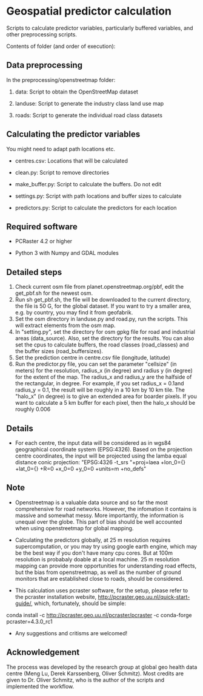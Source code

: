 # Geospatial predictor calculation


Scripts to calculate predictor variables, particularly buffered variables, and other preprocessing scripts. 


Contents of folder (and order of execution):

## Data preprocessing

In the preprocessing/openstreetmap folder:

  1. data: Script to obtain the OpenStreetMap dataset

  2. landuse: Script to generate the industry class land use map

  3. roads: Script to generate the individual road class datasets

## Calculating the predictor variables

You might need to adapt path locations etc.

  * centres.csv: Locations that will be calculated

  * clean.py: Script to remove directories

  * make_buffer.py: Script to calculate the buffers. Do not edit

  * settings.py: Script with path locations and buffer sizes to calculate

  * predictors.py: Script to calculate the predictors for each location


## Required software

  * PCRaster 4.2 or higher

  * Python 3 with Numpy and GDAL modules

## Detailed steps
  1. Check current osm file from planet.openstreetmap.org/pbf, edit the get_pbf.sh for the newest osm. 
  2. Run sh get_pbf.sh, the file will be downloaded to the current directory, the file is 50 G, for the global dataset. If you want to try a smaller area, e.g. by country, you may find it from geofabrik.
  3. Set the osm directory in landuse.py and road.py, run the scripts. This will extract elements from the osm map. 
  4. In "setting.py", set the directory for osm gpkg file for road and industrial areas (data_source). Also, set the directory for the results. You can also set the cpus to calculate buffers, the road classes (road_classes) and the buffer sizes (road_buffersizes). 
  5. Set the prediction centre in centre.csv file (longitude, latitude)
  6. Run the predictor.py file, you can set the parameter "cellsize" (in meters) for the resolution, radius_x (in degree) and radius y (in degree) for the extent of the map. The radius_x and radius_y are the halfside of the rectangular, in degree. For example, if you set radius_x = 0.1and radius_y = 0.1, the result will be roughly in a 10 km by 10 km tile. The "halo_x" (in degree) is to give an extended area for boarder pixels. If you want to calculate a 5 km buffer for each pixel, then the halo_x should be roughly 0.006


## Details
  * For each centre, the input data will be considered as in wgs84 geographical coordinate system (EPSG:4326). Based on the projection centre coordinates, the input will be projected using the lamba equal distance conic projection: "EPSG:4326 -t_srs "+proj=laea +lon_0={} +lat_0={} +R=0 +x_0=0 +y_0=0 +units=m +no_defs"
  


## Note
* Openstreetmap is a valuable data source and so far the most comprehensive for road networks. However, the infomation it contains is massive and somewhat messy. More importantly, the information is unequal over the globe. This part of bias should be well accounted when using openstreetmap for global mapping.

* Calculating the predictors globally, at 25 m resolution requires supercomputation, or you may try using google earth engine, which may be the best way if you don't have many cpu cores. But at 100m resolution is probabaly doable at a local machine. 25 m resolution mapping can provide more opportunities for understanding road effects, but the bias from openstreetmap, as well as the number of ground monitors that are established close to roads, should be considered.  

* This calculation uses pcraster software, for the setup, please refer to the pcraster installation website, http://pcraster.geo.uu.nl/quick-start-guide/, which, fortunately, should be simple:

conda install -c http://pcraster.geo.uu.nl/pcraster/pcraster -c conda-forge pcraster=4.3.0_rc1 

* Any suggestions and critisms are welcomed! 

## Acknowledgement
The process was developed by the research group at global geo health data centre (Meng Lu, Derek Karssenberg, Oliver Schmitz). Most credits are given to Dr. Oliver Schmitz, who is the author of the scripts and implemented the workflow. 
